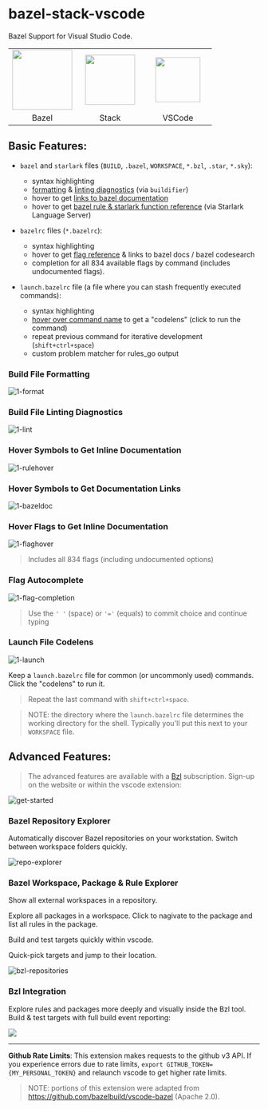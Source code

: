 # bazel-stack-vscode

Bazel Support for Visual Studio Code.

<table><tr>
<td style="width: 120px; text-align: center"><img src="https://upload.wikimedia.org/wikipedia/en/thumb/7/7d/Bazel_logo.svg/240px-Bazel_logo.svg.png" height="120"/></td>
<td style="width: 120px; text-align: center"><img src="https://user-images.githubusercontent.com/50580/78734740-486ba400-7906-11ea-89fa-f207544de185.png" height="100"/></td>
<td style="width: 120px; text-align: center"><img src="https://user-images.githubusercontent.com/29654835/27530004-e789a11e-5a13-11e7-8a34-870da7e678ac.PNG" height="90"/></td>
</tr><tr>
<td style="text-align: center">Bazel</td>
<td style="text-align: center">Stack</td>
<td style="text-align: center">VSCode</td>
</tr></table>

## Basic Features:

- `bazel` and `starlark` files (`BUILD`, `.bazel`, `WORKSPACE`, `*.bzl`, `.star`, `*.sky`):
  - syntax highlighting
  - [formatting](#Build-File-Formatting) & [linting diagnostics](#Build-File-Linting-Diagnostics) (via `buildifier`)
  - hover to get [links to bazel documentation](#Hover-Symbols-to-Get-Documentation-Links)
  - hover to get [bazel rule & starlark function
    reference](#Hover-Symbols-to-Get-Inline-Documentation) (via Starlark
    Language Server)

- `bazelrc` files (`*.bazelrc`):
  - syntax highlighting
  - hover to get [flag reference](#Hover-Flags-to-Get-Inline-Documentation) & links to bazel docs / bazel codesearch
  - completion for all 834 available flags by command (includes undocumented flags).
- `launch.bazelrc` file (a file where you can stash frequently executed commands):
  - syntax highlighting
  - [hover over command name](#Launch-File-Codelens) to get a "codelens" (click to run the command)
  - repeat previous command for iterative development (`shift+ctrl+space`)
  - custom problem matcher for rules_go output

### Build File Formatting

![1-format](https://user-images.githubusercontent.com/50580/89370237-7cc95400-d69d-11ea-8d6c-949fd099cf21.gif)

### Build File Linting Diagnostics

![1-lint](https://user-images.githubusercontent.com/50580/89370514-227cc300-d69e-11ea-8784-266e9756e8ec.gif)

### Hover Symbols to Get Inline Documentation

![1-rulehover](https://user-images.githubusercontent.com/50580/89370355-c31eb300-d69d-11ea-8fc6-eeff04641dd0.gif)

### Hover Symbols to Get Documentation Links

![1-bazeldoc](https://user-images.githubusercontent.com/50580/89370432-efd2ca80-d69d-11ea-97e3-cdc52925acf9.gif)

### Hover Flags to Get Inline Documentation

![1-flaghover](https://user-images.githubusercontent.com/50580/89370676-8f905880-d69e-11ea-958b-5b7574abd067.gif)

> Includes all 834 flags (including undocumented options)

### Flag Autocomplete

![1-flag-completion](https://user-images.githubusercontent.com/50580/89370594-5ce66000-d69e-11ea-8838-7520efd6531a.gif)

> Use the `' '` (space) or `'='` (equals) to commit choice and continue typing

### Launch File Codelens

![1-launch](https://user-images.githubusercontent.com/50580/89370737-b64e8f00-d69e-11ea-970d-d139fbaab06f.gif)

Keep a `launch.bazelrc` file for common (or uncommonly used) commands.  Click
the "codelens" to
run it.

> Repeat the last command with `shift+ctrl+space`.

> NOTE: the directory where the `launch.bazelrc` file determines the working
> directory for the shell.  Typically you'll put this next to your `WORKSPACE` file.

## Advanced Features:

> The advanced features are available with a [Bzl](https://build.bzl.io)
> subscription.  Sign-up on the website or within the vscode extension:

![get-started](https://user-images.githubusercontent.com/50580/93400141-540bb100-f83c-11ea-84d7-ce86857f262a.gif)

### Bazel Repository Explorer

Automatically discover Bazel repositories on your workstation.  Switch between
workspace folders quickly. 

![repo-explorer](https://user-images.githubusercontent.com/50580/92977418-36a8a280-f44a-11ea-8dea-48ab429f9799.gif)

### Bazel Workspace, Package & Rule Explorer

Show all external workspaces in a repository.

Explore all packages in a workspace.  Click to nagivate to the package and list
all rules in the package.

Build and test targets quickly within vscode.  

Quick-pick targets and jump to their location.

![bzl-repositories](https://user-images.githubusercontent.com/50580/93265314-b2199500-f765-11ea-903e-b00600a1f2df.gif)

### Bzl Integration

Explore rules and packages more deeply and visually inside the Bzl tool.  Build
& test targets with full build event reporting:

![](https://user-images.githubusercontent.com/50580/93263024-644f5d80-f762-11ea-936d-aeed0c5788a9.gif)

---

**Github Rate Limits**: This extension makes requests to the github v3 API.  If
you experience errors due to rate limits, `export
GITHUB_TOKEN={MY_PERSONAL_TOKEN}` and relaunch vscode  to get higher rate
limits.

> NOTE: portions of this extension were adapted from
> https://github.com/bazelbuild/vscode-bazel (Apache 2.0).
